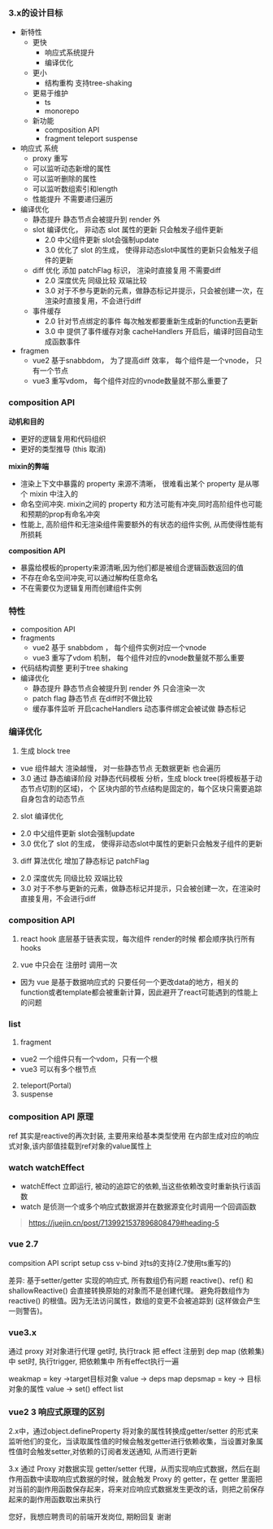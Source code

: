 


### 3.x的设计目标


- 新特性
  - 更快
    - 响应式系统提升
    - 编译优化
  - 更小
    - 结构重构 支持tree-shaking 
  - 更易于维护
    - ts
    - monorepo
  - 新功能
    - composition API
    - fragment teleport suspense
- 响应式 系统
  - proxy 重写  
  - 可以监听动态新增的属性
  - 可以监听删除的属性
  - 可以监听数组索引和length
  - 性能提升 不需要递归遍历
- 编译优化
  - 静态提升 静态节点会被提升到 render 外
  - slot 编译优化， 非动态 slot 属性的更新 只会触发子组件更新
    - 2.0 中父组件更新 slot会强制update
    - 3.0 优化了 slot 的生成， 使得非动态slot中属性的更新只会触发子组件的更新
  - diff 优化 添加 patchFlag 标识， 渲染时直接复用  不需要diff
    - 2.0 深度优先 同级比较 双端比较
    - 3.0 对于不参与更新的元素，做静态标记并提示，只会被创建一次，在渲染时直接复用，不会进行diff
  - 事件缓存
    - 2.0 针对节点绑定的事件 每次触发都要重新生成新的function去更新
    - 3.0 中 提供了事件缓存对象 cacheHandlers 开启后，编译时回自动生成函数事件
- fragmen
  - vue2 基于snabbdom， 为了提高diff 效率， 每个组件是一个vnode， 只有一个节点
  - vue3 重写vdom， 每个组件对应的vnode数量就不那么重要了



### composition API

**动机和目的**
- 更好的逻辑复用和代码组织
- 更好的类型推导 (this 取消)


**mixin的弊端**
- 渲染上下文中暴露的 property 来源不清晰， 很难看出某个 property 是从哪个 mixin 中注入的
- 命名空间冲突. mixin之间的 property 和方法可能有冲突,同时高阶组件也可能和预期的prop有命名冲突
- 性能上, 高阶组件和无渲染组件需要额外的有状态的组件实例, 从而使得性能有所损耗

**composition API**
- 暴露给模板的property来源清晰,因为他们都是被组合逻辑函数返回的值
- 不存在命名空间冲突,可以通过解构任意命名
- 不在需要仅为逻辑复用而创建组件实例

### 特性

- composition API
- fragments
  - vue2 基于 snabbdom ， 每个组件实例对应一个vnode
  - vue3 重写了vdom 机制， 每个组件对应的vnode数量就不那么重要
- 代码结构调整  更利于tree shaking
- 编译优化
  - 静态提升  静态节点会被提升到 render 外 只会渲染一次 
  - patch flag 静态节点  在diff时不做比较
  - 缓存事件监听 开启cacheHandlers 动态事件绑定会被试做 静态标记

### 编译优化

1. 生成 block tree
  - vue 组件越大 渲染越慢， 对一些静态节点 无数据更新 也会遍历
  - 3.0 通过 静态编译阶段 对静态代码模板 分析，生成 block tree(将模板基于动态节点切割的区域)， 个 区块内部的节点结构是固定的，每个区块只需要追踪自身包含的动态节点

2. slot 编译优化
  - 2.0 中父组件更新 slot会强制update
  - 3.0 优化了 slot 的生成， 使得非动态slot中属性的更新只会触发子组件的更新

3. diff 算法优化 增加了静态标记 patchFlag
  - 2.0 深度优先 同级比较 双端比较
  - 3.0 对于不参与更新的元素，做静态标记并提示，只会被创建一次，在渲染时直接复用，不会进行diff
 

### composition API

1. react hook 底层基于链表实现，每次组件 render的时候 都会顺序执行所有 hooks

2. vue 中只会在 注册时 调用一次  
  - 因为 vue 是基于数据响应式的 只要任何一个更改data的地方，相关的function或者template都会被重新计算，因此避开了react可能遇到的性能上的问题


### list

1. fragment
  - vue2  一个组件只有一个vdom，只有一个根
  - vue3 可以有多个根节点
2. teleport(Portal)
3. suspense




### composition API 原理

ref 其实是reactive的再次封装, 主要用来给基本类型使用
在内部生成对应的响应式对象,该内部值挂载到ref对象的value属性上



### watch  watchEffect
  - watchEffect 立即运行, 被动的追踪它的依赖,当这些依赖改变时重新执行该函数
  - watch 是侦测一个或多个响应式数据源并在数据源变化时调用一个回调函数

> https://juejin.cn/post/7139921537896808479#heading-5



### vue 2.7 

compsition API
script setup
css v-bind
对ts的支持(2.7使用ts重写的)

差异:
基于setter/getter 实现的响应式, 所有数组仍有问题
reactive()、ref() 和 shallowReactive() 会直接转换原始的对象而不是创建代理。
避免将数组作为 reactive() 的根值。因为无法访问属性，数组的变更不会被追踪到 (这样做会产生一则警告)。


### vue3.x

通过 proxy 对对象进行代理
get时, 执行track 把 effect 注册到 dep map (依赖集)中
set时, 执行trigger, 把依赖集中 所有effect执行一遍 

weakmap = key ->target目标对象 
          value -> deps map
depsmap = key -> 目标对象的属性
          value -> set() effect list



### vue2 3 响应式原理的区别
2.x中，通过object.defineProperty 将对象的属性转换成getter/setter 的形式来监听他们的变化，当读取属性值的时候会触发getter进行依赖收集，当设置对象属性值时会触发setter,对依赖的订阅者发送通知, 从而进行更新

3.x 通过 Proxy 对数据实现 getter/setter 代理，从而实现响应式数据，然后在副作用函数中读取响应式数据的时候，就会触发 Proxy 的 getter，在 getter 里面把对当前的副作用函数保存起来，将来对应响应式数据发生更改的话，则把之前保存起来的副作用函数取出来执行



您好，我想应聘贵司的前端开发岗位, 期盼回复 谢谢
